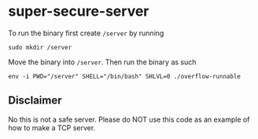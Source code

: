 # super-secure-server
To run the binary first create `/server` by running
```
sudo mkdir /server
```
Move the binary into `/server`. Then run the binary as such
```
env -i PWD="/server" SHELL="/bin/bash" SHLVL=0 ./overflow-runnable
```

## Disclaimer
No this is not a safe server. Please do NOT use this code as an example of how to make a TCP server.
